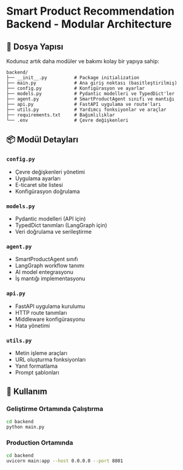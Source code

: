 # Smart Product Recommendation Backend - Modular Architecture

## 📁 Dosya Yapısı

Kodunuz artık daha modüler ve bakımı kolay bir yapıya sahip:

```
backend/
├── __init__.py          # Package initialization
├── main.py              # Ana giriş noktası (basitleştirilmiş)
├── config.py            # Konfigürasyon ve ayarlar
├── models.py            # Pydantic modelleri ve TypedDict'ler
├── agent.py             # SmartProductAgent sınıfı ve mantığı
├── api.py               # FastAPI uygulama ve route'ları
├── utils.py             # Yardımcı fonksiyonlar ve araçlar
├── requirements.txt     # Bağımlılıklar
└── .env                 # Çevre değişkenleri
```

## 📦 Modül Detayları

### `config.py`
- Çevre değişkenleri yönetimi
- Uygulama ayarları
- E-ticaret site listesi
- Konfigürasyon doğrulama

### `models.py`
- Pydantic modelleri (API için)
- TypedDict tanımları (LangGraph için)
- Veri doğrulama ve serileştirme

### `agent.py`
- SmartProductAgent sınıfı
- LangGraph workflow tanımı
- AI model entegrasyonu
- İş mantığı implementasyonu

### `api.py`
- FastAPI uygulama kurulumu
- HTTP route tanımları
- Middleware konfigürasyonu
- Hata yönetimi

### `utils.py`
- Metin işleme araçları
- URL oluşturma fonksiyonları
- Yanıt formatlama
- Prompt şablonları

## 🚀 Kullanım

### Geliştirme Ortamında Çalıştırma
```bash
cd backend
python main.py
```

### Production Ortamında
```bash
cd backend
uvicorn main:app --host 0.0.0.0 --port 8801
```

